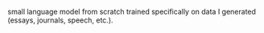 small language model from scratch trained specifically on data I generated (essays, journals, speech, etc.). 
